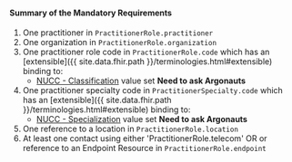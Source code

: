 #### Summary of the Mandatory Requirements 

1.  One practitioner in `PractitionerRole.practitioner`
1.  One organization in `PractitionerRole.organization`
1.  One practitioner role code in `PractitionerRole.code` which has an [extensible]({{ site.data.fhir.path }}/terminologies.html#extensible) binding to:
    -    [NUCC - Classification](http://www.fhir.org/guides/argonaut/pd/ValueSet-provider-role.html) value set **Need to ask Argonauts**
1.  One practitioner specialty code in `PractitionerSpecialty.code` which has an [extensible]({{ site.data.fhir.path }}/terminologies.html#extensible) binding to:
    -    [NUCC - Specialization](http://www.fhir.org/guides/argonaut/pd/ValueSet-provider-specialty.html) value set **Need to ask Argonauts**
1.  One reference to a location in `PractitionerRole.location`
1.  At least one contact using either 'PractitionerRole.telecom' OR or reference to an Endpoint Resource in  `PractitionerRole.endpoint`
  